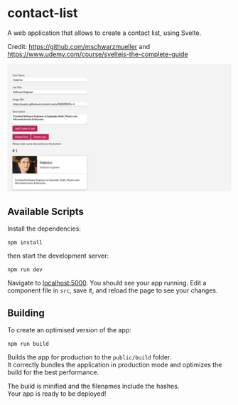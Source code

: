 # contact-list

A web application that allows to create a contact list, using Svelte.

Credit: https://github.com/mschwarzmueller and https://www.udemy.com/course/sveltejs-the-complete-guide

<p align="center">
  <img src="https://github.com/federicobaldini/contact-list/blob/master/application.png" alt="application" />
</p>


## Available Scripts

Install the dependencies:

```
npm install
```

then start the development server:

```
npm run dev
```

Navigate to [localhost:5000](http://localhost:5000). You should see your app running. Edit a component file in `src`, save it, and reload the page to see your changes.

## Building

To create an optimised version of the app:

```
npm run build
```

Builds the app for production to the `public/build` folder.<br />
It correctly bundles the application in production mode and optimizes the build for the best performance.

The build is minified and the filenames include the hashes.<br />
Your app is ready to be deployed!